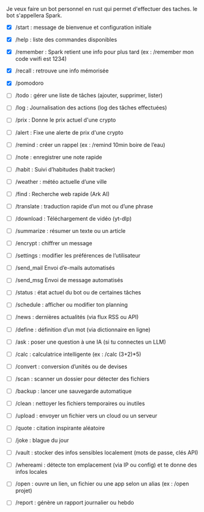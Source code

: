 Je veux faire un bot personnel en rust qui permet d'effectuer des taches. le bot s'appellera Spark.


- [x] /start : message de bienvenue et configuration initiale
- [x] /help : liste des commandes disponibles
- [x] /remember : Spark retient une info pour plus tard (ex : /remember mon code vwifi est 1234)
- [x] /recall : retrouve une info mémorisée
- [x] /pomodoro
- [ ] /todo : gérer une liste de tâches (ajouter, supprimer, lister)
- [ ] /log : Journalisation des actions (log des tâches effectuées)

- [ ] /prix : Donne le prix actuel d'une crypto
- [ ] /alert : Fixe une alerte de prix d'une crypto

- [ ] /remind : créer un rappel (ex : /remind 10min boire de l’eau)
- [ ] /note : enregistrer une note rapide
- [ ] /habit : Suivi d’habitudes (habit tracker)
- [ ] /weather : météo actuelle d’une ville
- [ ] /find : Recherche web rapide (Ark AI)
- [ ] /translate : traduction rapide d’un mot ou d’une phrase
- [ ] /download : Téléchargement de vidéo (yt-dlp)
- [ ] /summarize : résumer un texte ou un article
- [ ] /encrypt : chiffrer un message
- [ ] /settings : modifier les préférences de l’utilisateur
- [ ] /send_mail Envoi d’e-mails automatisés
- [ ] /send_msg Envoi de message automatisés
- [ ] /status : état actuel du bot ou de certaines tâches
- [ ] /schedule : afficher ou modifier ton planning
- [ ] /news : dernières actualités (via flux RSS ou API)
- [ ] /define : définition d’un mot (via dictionnaire en ligne)
- [ ] /ask : poser une question à une IA (si tu connectes un LLM)
- [ ] /calc : calculatrice intelligente (ex : /calc (3+2)*5)
- [ ] /convert : conversion d’unités ou de devises
- [ ] /scan : scanner un dossier pour détecter des fichiers
- [ ] /backup : lancer une sauvegarde automatique
- [ ] /clean : nettoyer les fichiers temporaires ou inutiles
- [ ] /upload : envoyer un fichier vers un cloud ou un serveur
- [ ] /quote : citation inspirante aléatoire
- [ ] /joke : blague du jour
- [ ] /vault : stocker des infos sensibles localement (mots de passe, clés API)
- [ ] /whereami : détecte ton emplacement (via IP ou config) et te donne des infos locales
- [ ] /open : ouvre un lien, un fichier ou une app selon un alias (ex : /open projet)
- [ ] /report : génère un rapport journalier ou hebdo